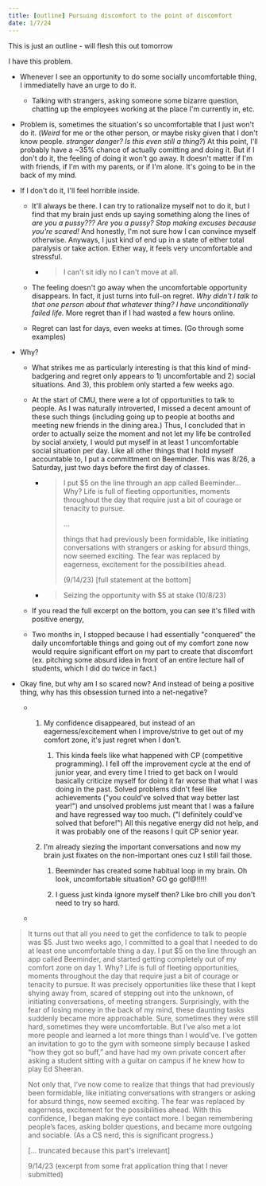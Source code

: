 ```yaml
---
title: [outline] Pursuing discomfort to the point of discomfort
date: 1/7/24
---
```


This is just an outline - will flesh this out tomorrow

I have this problem.

- Whenever I see an opportunity to do some socially uncomfortable thing, I immediatelly have an urge to do it.
  
  - Talking with strangers, asking someone some bizarre question, chatting up the employees working at the place I'm currently in, etc.

- Problem is, sometimes the situation's so uncomfortable that I just won't do it. (_Weird_ for me or the other person, or maybe risky given that I don't know people. _stranger danger? Is this even still a thing?_) At this point, I'll probably have a ~35% chance of actually comitting and doing it. But if I don't do it, the feeling of doing it won't go away. It doesn't matter if I'm with friends, if I'm with my parents, or if I'm alone. It's going to be in the back of my mind.

- If I don't do it, I'll feel horrible inside.
  
  - It'll always be there. I can try to rationalize myself not to do it, but I find that my brain just ends up saying something along the lines of _are you a pussy??? Are you a pussy? Stop making excuses because you're scared!_ And honestly, I'm not sure how I can convince myself otherwise. Anyways, I just kind of end up in a state of either total paralysis or take action. Either way, it feels very uncomfortable and stressful.
    
    - > I can't sit idly no I can't move at all.
  
  - The feeling doesn't go away when the uncomfortable opportunity disappears. In fact, it just turns into full-on regret. _Why didn't I talk to that one person about that whatever thing? I have unconditionally failed life._ More regret than if I had wasted a few hours online.
  
  - Regret can last for days, even weeks at times. (Go through some examples)

- Why?
  
  - What strikes me as particularly interesting is that this kind of mind-badgering and regret only appears to 1) uncomfortable and 2) social situations. And 3), this problem only started a few weeks ago.
  
  - At the start of CMU, there were a lot of opportunities to talk to people. As I was naturally introverted, I missed a decent amount of these such things (including going up to people at booths and meeting new friends in the dining area.) Thus, I concluded that in order to actually seize the moment and not let my life be controlled by social anxiety, I would put myself in at least 1 uncomfortable social situation per day. Like all other things that I hold myself accountable to, I put a committment on Beeminder. This was 8/26, a Saturday, just two days before the first day of classes.
    
    - > I put $5 on the line through an app called Beeminder... Why? Life is full of fleeting opportunities, moments throughout the day that require just a bit of courage or tenacity to pursue.
      > 
      > ...
      > 
      > things that had previously been formidable, like initiating conversations with strangers or asking for absurd things, now seemed exciting. The fear was replaced by eagerness, excitement for the possibilities ahead.
      > 
      > (9/14/23) [full statement at the bottom]
    
    - > Seizing the opportunity with $5 at stake (10/8/23)
  
  - If you read the full excerpt on the bottom, you can see it's filled with positive energy,
  
  - Two months in, I stopped because I had essentially "conquered" the daily uncomfortable things and going out of my comfort zone now would require significant effort on my part to create that discomfort (ex. pitching some absurd idea in front of an entire lecture hall of students, which I did do twice in fact.)

- Okay fine, but why am I so scared now? And instead of being a positive thing, why has this obsession turned into a net-negative?
  
  - 1. My confidence disappeared, but instead of an eagerness/excitement when I improve/strive to get out of my comfort zone, it's just regret when I don't.
       
       1. This kinda feels like what happened with CP (competitive programming). I fell off the improvement cycle at the end of junior year, and every time I tried to get back on I would basically criticize myself for doing it far worse that what I was doing in the past. Solved problems didn't feel like achievements ("you could've solved that way better last year!") and unsolved problems just meant that I was a failure and have regressed way too much. ("I definitely could've solved that before!") All this negative energy did not help, and it was probably one of the reasons I quit CP senior year.
    
    2. I'm already siezing the important conversations and now my brain just fixates on the non-important ones cuz I still fail those.
       
       1. Beeminder has created some habitual loop in my brain. Oh look, uncomfortable situation? GO go go!@!!!!!
       
       2. I guess just kinda ignore myself then? Like bro chill you don't need to try so hard.
  
  -

> It turns out that all you need to get the confidence to talk to people was \$5. Just two weeks ago, I committed to a goal that I needed to do at least one uncomfortable thing a day. I put $5 on the line through an app called Beeminder, and started getting completely out of my comfort zone on day 1. Why? Life is full of fleeting opportunities, moments throughout the day that require just a bit of courage or tenacity to pursue. It was precisely opportunities like these that I kept shying away from, scared of stepping out into the unknown, of initiating conversations, of meeting strangers. Surprisingly, with the fear of losing money in the back of my mind, these daunting tasks suddenly became more approachable. Sure, sometimes they were still hard, sometimes they were uncomfortable. But I’ve also met a lot more people and learned a lot more things than I would’ve. I’ve gotten an invitation to go to the gym with someone simply because I asked “how they got so buff,” and have had my own private concert after asking a student sitting with a guitar on campus if he knew how to play Ed Sheeran.
> 
> Not only that, I’ve now come to realize that things that had previously been formidable, like initiating conversations with strangers or asking for absurd things, now seemed exciting. The fear was replaced by eagerness, excitement for the possibilities ahead. With this confidence, I began making eye contact more. I began remembering people’s faces, asking bolder questions, and became more outgoing and sociable. (As a CS nerd, this is significant progress.)
> 
> [... truncated because this part's irrelevant]
> 
> 9/14/23 (excerpt from some frat application thing that I never submitted)
